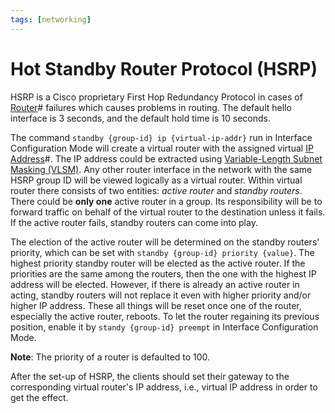 ```yaml
---
tags: [networking]
---
```


# Hot Standby Router Protocol (HSRP)

HSRP is a Cisco proprietary First Hop Redundancy Protocol in cases of
[Router](202207061800.md)# failures which causes problems in routing. The
default hello interface is 3 seconds, and the default hold time is 10 seconds.

The command `standby {group-id} ip {virtual-ip-addr}` run in Interface
Configuration Mode will create a virtual router with the assigned virtual
[IP Address](202206281021.md)#. The IP address could be extracted using
[Variable-Length Subnet Masking (VLSM)](202210162049.md). Any other router
interface in the network with the same HSRP group ID will be viewed logically as
a virtual router. Within virtual router there consists of two entities: *active
router* and *standby routers*. There could be **only one** active router in a
group. Its responsibility will be to forward traffic on behalf of the virtual
router to the destination unless it fails. If the active router fails, standby
routers can come into play.

The election of the active router will be determined on the standby routers'
priority, which can be set with `standby {group-id} priority {value}`. The
highest priority standby router will be elected as the active router. If the
priorities are the same among the routers, then the one with the highest IP
address will be elected. However, if there is already an active router in
acting, standby routers will not replace it even with higher priority and/or
higher IP address. These all things will be reset once one of the router,
especially the active router, reboots. To let the router regaining its previous
position, enable it by `standy {group-id} preempt` in Interface Configuration
Mode.

**Note**: The priority of a router is defaulted to 100.

After the set-up of HSRP, the clients should set their gateway to the
corresponding virtual router's IP address, i.e., virtual IP address in order to
get the effect.

